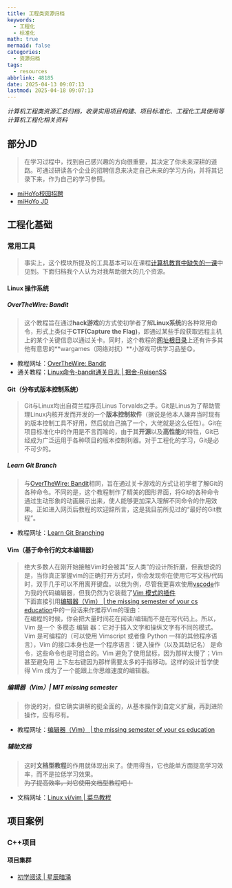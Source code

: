 ```yaml
---
title: 工程类资源归档
keywords:
  - 工程化
  - 标准化
math: true
mermaid: false
categories:
  - 资源归档
tags:
  - resources
abbrlink: 48185
date: 2025-04-13 09:07:13
lastmod: 2025-04-18 09:07:13
---
```



*计算机工程类资源汇总归档，收录实用项目构建、项目标准化、工程化工具使用等计算机工程化相关资料*

## 部分JD

>在学习过程中，找到自己感兴趣的方向很重要，其决定了你未来深耕的道路。可通过研读各个企业的招聘信息来决定自己未来的学习方向，并将其记录下来，作为自己的学习参照。

- [miHoYo校园招聘](https://jobs.mihoyo.com/?channelToken=xzad4a23ad-7daa4c92b60e-abb13ba588ce#/campus/position?competencyTypes%5B0%5D=1)
- [miHoYo JD](https://researching.virtualguard101.xyz/miHoYo-JD/)

## 工程化基础

### 常用工具
>事实上，这个模块所提及的工具基本可以在课程[计算机教育中缺失的一课](https://missing-semester-cn.github.io/)中见到。下面归档我个人认为对我帮助很大的几个资源。

#### Linux 操作系统

##### OverTheWire: Bandit
>这个教程旨在通过**hack游戏**的方式使初学者了解**Linux系统**的各种常用命令，形式上类似于**CTF(Capture the Flag)**，即通过某些手段获取远程主机上的某个关键信息以通过关卡。同时，这个教程的[网址根目录](https://overthewire.org/)上还有许多其他有意思的**wargames（网络对抗）**小游戏可供学习品鉴😋。

- 教程网址：[OverTheWire: Bandit](https://overthewire.org/wargames/bandit/)
- 通关教程：[Linux命令-bandit通关日志 | 掘金-ReisenSS](https://juejin.cn/post/7234467007717982268)

#### Git（分布式版本控制系统）
>Git与Linux均出自荷兰程序员Linus Torvalds之手。Git是Linus为了帮助管理Linux内核开发而开发的一个**版本控制软件**（据说是他本人嫌弃当时现有的版本控制工具不好用，然后就自己搞了一个，大佬就是这么任性）。Git在项目标准化中的作用是不言而喻的，由于其**开源**以及**高性能**的特性，Git已经成为广泛运用于各种项目的版本控制利器。对于工程化的学习，Git是必不可少的。

##### Learn Git Branch
>与[OverTheWire: Bandit](https://overthewire.org/wargames/bandit/)相同，旨在通过关卡游戏的方式让初学者了解Git的各种命令。不同的是，这个教程制作了精美的图形界面，将Git的各种命令通过生动形象的动画展示出来，使人能够更加深入理解不同命令的作用效果。正如进入网页后教程的欢迎辞所言，这是我目前所见过的“最好的Git教程”。

- 教程网址：[Learn Git Branching](https://learngitbranching.js.org/)

#### Vim（基于命令行的文本编辑器）
>绝大多数人在刚开始接触Vim时会被其“反人类”的设计所折磨，但我想说的是，当你真正掌握vim的正确打开方式时，你会发现你在使用它写文档/代码时，双手几乎可以不用离开键盘。以我为例，尽管我更喜欢使用[vscode](https://code.visualstudio.com/)作为我的代码编辑器，但我仍然为它装载了[Vim 模式的插件](https://github.com/VSCodeVim/Vim)  
>下面直接引用[编辑器（Vim） | the missing semester of your cs education](https://missing-semester-cn.github.io/2020/editors/)中的一段话来作推荐Vim的理由：  
>在编程的时候，你会把大量时间花在阅读/编辑而不是在写代码上。所以，Vim 是一个 多模态 编辑 器：它对于插入文字和操纵文字有不同的模式。Vim 是可编程的（可以使用 Vimscript 或者像 Python 一样的其他程序语言），Vim 的接口本身也是一个程序语言：键入操作（以及其助记名） 是命令，这些命令也是可组合的。Vim 避免了使用鼠标，因为那样太慢了；Vim 甚至避免用 上下左右键因为那样需要太多的手指移动。这样的设计哲学使得 Vim 成为了一个能跟上你思维速度的编辑器。

##### 编辑器（Vim）| MIT missing semester
>你说的对，但它确实讲解的挺全面的，从基本操作到自定义扩展，再到进阶操作，应有尽有。

- 教程网址：[编辑器（Vim） | the missing semester of your cs education](https://missing-semester-cn.github.io/2020/editors/)

##### 辅助文档
>这时**文档型教程**的作用就体现出来了。使用得当，它也能单方面提高学习效率，而不是拉低学习效果。  
>~~为了提高效率，对它使用文档型教程吧！~~

- 文档网址：[Linux vi/vim | 菜鸟教程](https://www.runoob.com/linux/linux-vim.html)


## 项目案例

### C++项目

#### 项目集群

- [初学阅读 | 星辰暗涌](https://www.zhihu.com/question/20138166/answer/49707025957?share_code=ib7hm5OZ97r8&utm_psn=1902778157527990437)
